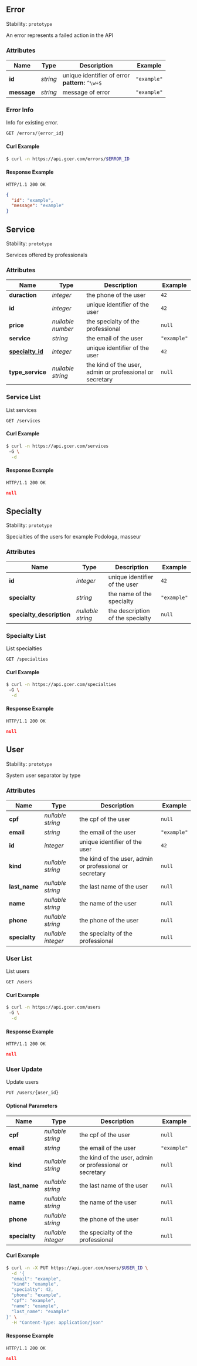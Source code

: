 
## <a name="resource-error">Error</a>

Stability: `prototype`

An error represents a failed action in the API

### Attributes

| Name | Type | Description | Example |
| ------- | ------- | ------- | ------- |
| **id** | *string* | unique identifier of error<br/> **pattern:** `^\w+$` | `"example"` |
| **message** | *string* | message of error | `"example"` |

### <a name="link-GET-error-/errors/{(%23%2Fdefinitions%2Ferror%2Fdefinitions%2Fidentity)}">Error Info</a>

Info for existing error.

```
GET /errors/{error_id}
```


#### Curl Example

```bash
$ curl -n https://api.gcer.com/errors/$ERROR_ID
```


#### Response Example

```
HTTP/1.1 200 OK
```

```json
{
  "id": "example",
  "message": "example"
}
```


## <a name="resource-service">Service</a>

Stability: `prototype`

Services offered by professionals

### Attributes

| Name | Type | Description | Example |
| ------- | ------- | ------- | ------- |
| **duraction** | *integer* | the phone of the user | `42` |
| **id** | *integer* | unique identifier of the user | `42` |
| **price** | *nullable number* | the specialty of the professional | `null` |
| **service** | *string* | the email of the user | `"example"` |
| **[specialty_id](#resource-specialty)** | *integer* | unique identifier of the user | `42` |
| **type_service** | *nullable string* | the kind of the user, admin or professional or secretary | `null` |

### <a name="link-GET-service-/services">Service List</a>

List services

```
GET /services
```


#### Curl Example

```bash
$ curl -n https://api.gcer.com/services
 -G \
  -d 
```


#### Response Example

```
HTTP/1.1 200 OK
```

```json
null
```


## <a name="resource-specialty">Specialty</a>

Stability: `prototype`

Specialties of the users for example Podologa, masseur

### Attributes

| Name | Type | Description | Example |
| ------- | ------- | ------- | ------- |
| **id** | *integer* | unique identifier of the user | `42` |
| **specialty** | *string* | the name of the specialty | `"example"` |
| **specialty_description** | *nullable string* | the description of the specialty | `null` |

### <a name="link-GET-specialty-/specialties">Specialty List</a>

List specialties

```
GET /specialties
```


#### Curl Example

```bash
$ curl -n https://api.gcer.com/specialties
 -G \
  -d 
```


#### Response Example

```
HTTP/1.1 200 OK
```

```json
null
```


## <a name="resource-user">User</a>

Stability: `prototype`

System user separator by type

### Attributes

| Name | Type | Description | Example |
| ------- | ------- | ------- | ------- |
| **cpf** | *nullable string* | the cpf of the user | `null` |
| **email** | *string* | the email of the user | `"example"` |
| **id** | *integer* | unique identifier of the user | `42` |
| **kind** | *nullable string* | the kind of the user, admin or professional or secretary | `null` |
| **last_name** | *nullable string* | the last name of the user | `null` |
| **name** | *nullable string* | the name of the user | `null` |
| **phone** | *nullable string* | the phone of the user | `null` |
| **specialty** | *nullable integer* | the specialty of the professional | `null` |

### <a name="link-GET-user-/users">User List</a>

List users

```
GET /users
```


#### Curl Example

```bash
$ curl -n https://api.gcer.com/users
 -G \
  -d 
```


#### Response Example

```
HTTP/1.1 200 OK
```

```json
null
```

### <a name="link-PUT-user-/users/{(%23%2Fdefinitions%2Fuser%2Fdefinitions%2Fidentity)}">User Update</a>

Update users

```
PUT /users/{user_id}
```

#### Optional Parameters

| Name | Type | Description | Example |
| ------- | ------- | ------- | ------- |
| **cpf** | *nullable string* | the cpf of the user | `null` |
| **email** | *string* | the email of the user | `"example"` |
| **kind** | *nullable string* | the kind of the user, admin or professional or secretary | `null` |
| **last_name** | *nullable string* | the last name of the user | `null` |
| **name** | *nullable string* | the name of the user | `null` |
| **phone** | *nullable string* | the phone of the user | `null` |
| **specialty** | *nullable integer* | the specialty of the professional | `null` |


#### Curl Example

```bash
$ curl -n -X PUT https://api.gcer.com/users/$USER_ID \
  -d '{
  "email": "example",
  "kind": "example",
  "specialty": 42,
  "phone": "example",
  "cpf": "example",
  "name": "example",
  "last_name": "example"
}' \
  -H "Content-Type: application/json"
```


#### Response Example

```
HTTP/1.1 200 OK
```

```json
null
```


